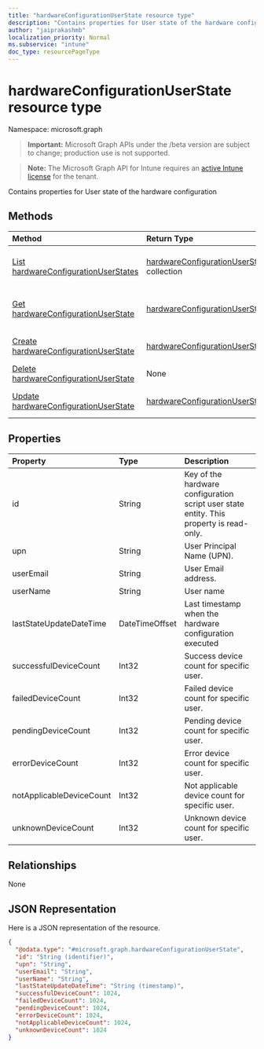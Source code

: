 ```yaml
---
title: "hardwareConfigurationUserState resource type"
description: "Contains properties for User state of the hardware configuration"
author: "jaiprakashmb"
localization_priority: Normal
ms.subservice: "intune"
doc_type: resourcePageType
---
```


# hardwareConfigurationUserState resource type

Namespace: microsoft.graph
> **Important:** Microsoft Graph APIs under the /beta version are subject to change; production use is not supported.

> **Note:** The Microsoft Graph API for Intune requires an [active Intune license](https://go.microsoft.com/fwlink/?linkid=839381) for the tenant.


Contains properties for User state of the hardware configuration

## Methods
|Method|Return Type|Description|
|:---|:---|:---|
|[List hardwareConfigurationUserStates](../api/intune-deviceconfig-hardwareconfigurationuserstate-list.md)|[hardwareConfigurationUserState](../resources/intune-deviceconfig-hardwareconfigurationuserstate.md) collection|List properties and relationships of the [hardwareConfigurationUserState](../resources/intune-deviceconfig-hardwareconfigurationuserstate.md) objects.|
|[Get hardwareConfigurationUserState](../api/intune-deviceconfig-hardwareconfigurationuserstate-get.md)|[hardwareConfigurationUserState](../resources/intune-deviceconfig-hardwareconfigurationuserstate.md)|Read properties and relationships of the [hardwareConfigurationUserState](../resources/intune-deviceconfig-hardwareconfigurationuserstate.md) object.|
|[Create hardwareConfigurationUserState](../api/intune-deviceconfig-hardwareconfigurationuserstate-create.md)|[hardwareConfigurationUserState](../resources/intune-deviceconfig-hardwareconfigurationuserstate.md)|Create a new [hardwareConfigurationUserState](../resources/intune-deviceconfig-hardwareconfigurationuserstate.md) object.|
|[Delete hardwareConfigurationUserState](../api/intune-deviceconfig-hardwareconfigurationuserstate-delete.md)|None|Deletes a [hardwareConfigurationUserState](../resources/intune-deviceconfig-hardwareconfigurationuserstate.md).|
|[Update hardwareConfigurationUserState](../api/intune-deviceconfig-hardwareconfigurationuserstate-update.md)|[hardwareConfigurationUserState](../resources/intune-deviceconfig-hardwareconfigurationuserstate.md)|Update the properties of a [hardwareConfigurationUserState](../resources/intune-deviceconfig-hardwareconfigurationuserstate.md) object.|

## Properties
|Property|Type|Description|
|:---|:---|:---|
|id|String|Key of the hardware configuration script user state entity. This property is read-only.|
|upn|String|User Principal Name (UPN).|
|userEmail|String|User Email address.|
|userName|String|User name|
|lastStateUpdateDateTime|DateTimeOffset|Last timestamp when the hardware configuration executed|
|successfulDeviceCount|Int32|Success device count for specific user.|
|failedDeviceCount|Int32|Failed device count for specific user.|
|pendingDeviceCount|Int32|Pending device count for specific user.|
|errorDeviceCount|Int32|Error device count for specific user.|
|notApplicableDeviceCount|Int32|Not applicable device count for specific user.|
|unknownDeviceCount|Int32|Unknown device count for specific user.|

## Relationships
None

## JSON Representation
Here is a JSON representation of the resource.
<!-- {
  "blockType": "resource",
  "keyProperty": "id",
  "@odata.type": "microsoft.graph.hardwareConfigurationUserState"
}
-->
``` json
{
  "@odata.type": "#microsoft.graph.hardwareConfigurationUserState",
  "id": "String (identifier)",
  "upn": "String",
  "userEmail": "String",
  "userName": "String",
  "lastStateUpdateDateTime": "String (timestamp)",
  "successfulDeviceCount": 1024,
  "failedDeviceCount": 1024,
  "pendingDeviceCount": 1024,
  "errorDeviceCount": 1024,
  "notApplicableDeviceCount": 1024,
  "unknownDeviceCount": 1024
}
```

